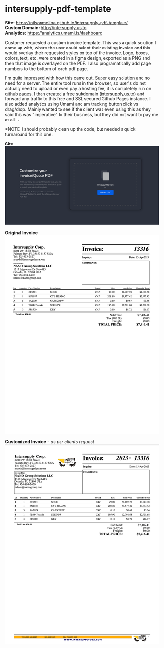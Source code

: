 # intersupply-pdf-template

**Site:**           https://nilsonmolina.github.io/intersupply-pdf-template/  
**Custom Domain:**  http://intersupply.us.to  
**Analytics:**      https://analytics.umami.is/dashboard  

Customer requested a custom invoice template. This was a quick solution I came up with, where the user
could select their existing invoice and this would overlay their requested styles on top of the invoice.
Logo, boxes, colors, text, etc. were created in a figma design, exported as a PNG and then that image
is overlayed on the PDF. I also programatically add page numbers to the bottom of each pdf page.

I'm quite impressed with how this came out. Super easy solution and no need for a server. The entire
tool runs in the browser, so user's do not actually need to upload or even pay a hosting fee, it is
completely run on github pages. I then created a free subdomain (intersupply.us.to) and forward any
traffic to this free and SSL secured Github Pages instance. I also added analytics using Umami and am
tracking button click vs drag/drop. Mainly wanted to see if the client was even using this as they said
this was "imperative" to their business, but they did not want to pay me at all -.-

*NOTE: I should probably clean up the code, but needed a quick turnaround for this one.


**Site**  
![Picture of site](./_readme_assets/site.png)

**Original Invoice**  
![Original Invoice](./_readme_assets/before.png)

**Customized Invoice** - _as per clients request_  
![Customized Invoice](./_readme_assets/after.png)
